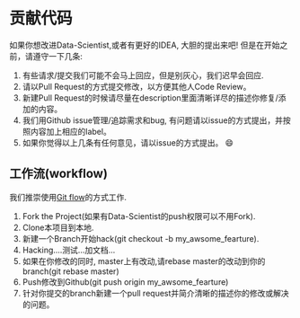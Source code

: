 # 贡献代码

如果你想改进Data-Scientist,或者有更好的IDEA, 大胆的提出来吧! 但是在开始之前，请遵守一下几条:

1. 有些请求/提交我们可能不会马上回应，但是别灰心，我们迟早会回应.
2. 请以Pull Request的方式提交修改，以方便其他人Code Review。
3. 新建Pull Request的时候请尽量在description里面清晰详尽的描述你修复/添加的内容。
4. 我们用Github issue管理/追踪需求和bug, 有问题请以issue的方式提出，并按照内容加上相应的label。
5. 如果你觉得以上几条有任何意见，请以issue的方式提出。 :smile:

## 工作流(workflow)
我们推崇使用[Git flow](http://nvie.com/posts/a-successful-git-branching-model/)的方式工作.

1. Fork the Project(如果有Data-Scientist的push权限可以不用Fork).
2. Clone本项目到本地.
3. 新建一个Branch开始hack(git checkout -b my_awsome_fearture).
4. Hacking....测试...加文档...
5. 如果在你修改的同时, master上有改动,请rebase master的改动到你的branch(git rebase master)
6. Push修改到Github(git push origin my_awsome_fearture)
7. 针对你提交的branch新建一个pull request并简介清晰的描述你的修改或解决的问题。
